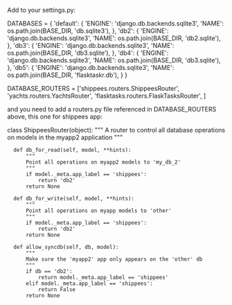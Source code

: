 Add to your settings.py:

  DATABASES = {
      'default': {
          'ENGINE': 'django.db.backends.sqlite3',
          'NAME': os.path.join(BASE_DIR, 'db.sqlite3'),
      },
      'db2': {
          'ENGINE': 'django.db.backends.sqlite3',
          'NAME': os.path.join(BASE_DIR, 'db2.sqlite'),
      },
      'db3': {
          'ENGINE': 'django.db.backends.sqlite3',
          'NAME': os.path.join(BASE_DIR, 'db3.sqlite'),
      },
      'db4': {
          'ENGINE': 'django.db.backends.sqlite3',
          'NAME': os.path.join(BASE_DIR, 'db3.sqlite'),
      },
      'db5': {
          'ENGINE': 'django.db.backends.sqlite3',
          'NAME': os.path.join(BASE_DIR, 'flasktaskr.db'),
      }
  }

  DATABASE_ROUTERS = ['shippees.routers.ShippeesRouter',
                    'yachts.routers.YachtsRouter',
                    'flasktasks.routers.FlaskTasksRouter',
                    ]
                    

and you need to add a routers.py file referenced in DATABASE_ROUTERS above, this one for shippees app:

  class ShippeesRouter(object):
      """
      A router to control all database operations on models in
      the myapp2 application
      """
 
      def db_for_read(self, model, **hints):
          """
          Point all operations on myapp2 models to 'my_db_2'
          """
          if model._meta.app_label == 'shippees':
              return 'db2'
          return None
 
      def db_for_write(self, model, **hints):
          """
          Point all operations on myapp models to 'other'
          """
          if model._meta.app_label == 'shippees':
              return 'db2'
          return None
 
      def allow_syncdb(self, db, model):
          """
          Make sure the 'myapp2' app only appears on the 'other' db
          """
          if db == 'db2':
              return model._meta.app_label == 'shippees'
          elif model._meta.app_label == 'shippees':
              return False
          return None

